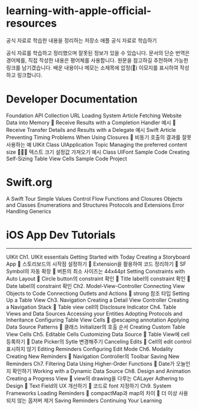 # learning-with-apple-official-resources
 공식 자료로 학습한 내용을 정리하는 저장소
애플 공식 자료로 학습하기

공식 자료를 학습하고 정리했으며 잘못된 정보가 있을 수 있습니다.
문서의 단순 번역은 경어체를, 직접 작성한 내용은 평어체를 사용합니다.
원문을 참고하길 추천하며 가능한 링크를 남기겠습니다.
배운 내용이나 메모는 소제목에 압정(📌) 이모지를 표시하여 작성하고 링크합니다.




# Developer Documentation
Foundation
API Collection URL Loading System
Article Fetching Website Data into Memory
📌 Receive Results with a Completion Handler 예시
📌 Receive Transfer Details and Results with a Delegate 예시
Swift
Article Preventing Timing Problems When Using Closures
📌 비동기 호출의 결과를 잘못 사용하는 예
UIKit
Class UIApplication
Topic Managing the preferred content size
🧑🏻‍💻 텍스트 크기 설정값 가져오기 예시
Class UIFont
Sample Code Creating Self-Sizing Table View Cells
Sample Code Project




 #  Swift.org
A Swift Tour
Simple Values
Control Flow
Functions and Closures
Objects and Classes
Enumerations and Structures
Protocols and Extensions
Error Handling
Generics




#  iOS App Dev Tutorials
---
UIKit
Ch1. UIKit essentials
Getting Started with Today
Creating a Storyboard App
📌 스토리보드의 시작점 설정하기
📌 Extension을 활용하여 코드 정리하기
📌 SF Symbol의 자동 확장
📌 버튼의 최소 사이즈는 44x44pt
Setting Constraints with Auto Layout
📌 Circle button의 constraint 확인
📌 Title label의 constraint 확인
📌 Date label의 constraint 확인
Ch2. Model-View-Controller
Connecting View Objects to Code
Connectiong Outlets and Actions
📌 strong 참조 타입
Setting Up a Table View
Ch3. Navigation
Creating a Detail View Controller
Creating a Navigation Stack
📌 Table view cell의 Disclosure Indicator
Ch4. Table Views and Data Sources
Accessing your Entities
Adopting Protocols and Inheritance
Configuring Table View Cells
📌 @escaping annotation
Applying Data Source Patterns
📌 클래스 Initializer의 호출 순서
Creating Custom Table View Cells
Ch5. Editable Cells
Customizing Data Source
📌 Table View에 cell 등록하기
📌 Date Picker의 Sytle 변경해주기
Canceling Edits
📌 Cell의 edit control 표시하지 않기
Editing Reminders
Configuring Edit Mode
Ch6. Modality
Creating New Reminders
📌 Navigation Controller의 Toolbar
Saving New Reminders
Ch7. Filtering Data
Using Higher-Order Functions
📌 Date가 오늘인지 확인하기
Working with a Dynamic Data Source
Ch8. Design and Animation
Creating a Progress View
📌 view의 drawing을 다루는 CALayer
Adhering to Design
📌 Text Field의 UX 개선하기
📌 코드로 font 지정하기
Ch9. System Frameworks
Loading Reminders
📌 compactMap과 map의 차이
📌 더 이상 사용되지 않는 옵저버 제거
Saving Reminders
Continuing Your Learning
